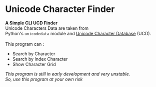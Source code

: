 # Unicode Character Finder

**A Simple CLI UCD Finder**<br>
Unicode Characters Data are taken from <br> Python's `unicodedata` module and [Unicode Character Database](https://www.unicode.org/Public/UCD/latest/) (UCD).<br>
<br>This program can :
 - Search by Character
 - Search by Index Character
 - Show Character Grid

*This program is still in early development and very unstable.*<br>
*So, use this program at your own risk*